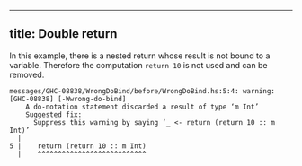 
---
title: Double return
---

In this example, there is a nested return whose result is not bound to a variable. Therefore the computation `return 10` is not used and can be removed.

```
messages/GHC-08838/WrongDoBind/before/WrongDoBind.hs:5:4: warning: [GHC-08838] [-Wwrong-do-bind]
    A do-notation statement discarded a result of type ‘m Int’
    Suggested fix:
      Suppress this warning by saying ‘_ <- return (return 10 :: m Int)’
  |
5 |    return (return 10 :: m Int)
  |    ^^^^^^^^^^^^^^^^^^^^^^^^^^^
```
